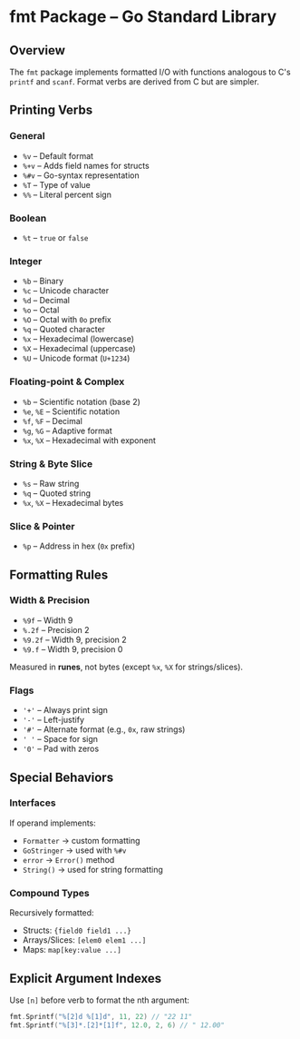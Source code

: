 # fmt Package – Go Standard Library

## Overview

The `fmt` package implements formatted I/O with functions analogous to C's `printf` and `scanf`. Format verbs are derived from C but are simpler.

## Printing Verbs

### General
- `%v` – Default format
- `%+v` – Adds field names for structs
- `%#v` – Go-syntax representation
- `%T` – Type of value
- `%%` – Literal percent sign

### Boolean
- `%t` – `true` or `false`

### Integer
- `%b` – Binary
- `%c` – Unicode character
- `%d` – Decimal
- `%o` – Octal
- `%O` – Octal with `0o` prefix
- `%q` – Quoted character
- `%x` – Hexadecimal (lowercase)
- `%X` – Hexadecimal (uppercase)
- `%U` – Unicode format (`U+1234`)

### Floating-point & Complex
- `%b` – Scientific notation (base 2)
- `%e`, `%E` – Scientific notation
- `%f`, `%F` – Decimal
- `%g`, `%G` – Adaptive format
- `%x`, `%X` – Hexadecimal with exponent

### String & Byte Slice
- `%s` – Raw string
- `%q` – Quoted string
- `%x`, `%X` – Hexadecimal bytes

### Slice & Pointer
- `%p` – Address in hex (`0x` prefix)

## Formatting Rules

### Width & Precision
- `%9f` – Width 9
- `%.2f` – Precision 2
- `%9.2f` – Width 9, precision 2
- `%9.f` – Width 9, precision 0

Measured in **runes**, not bytes (except `%x`, `%X` for strings/slices).

### Flags
- `'+'` – Always print sign
- `'-'` – Left-justify
- `'#'` – Alternate format (e.g., `0x`, raw strings)
- `' '` – Space for sign
- `'0'` – Pad with zeros

## Special Behaviors

### Interfaces
If operand implements:
- `Formatter` → custom formatting
- `GoStringer` → used with `%#v`
- `error` → `Error()` method
- `String()` → used for string formatting

### Compound Types
Recursively formatted:
- Structs: `{field0 field1 ...}`
- Arrays/Slices: `[elem0 elem1 ...]`
- Maps: `map[key:value ...]`

## Explicit Argument Indexes

Use `[n]` before verb to format the nth argument:

```go
fmt.Sprintf("%[2]d %[1]d", 11, 22) // "22 11"
fmt.Sprintf("%[3]*.[2]*[1]f", 12.0, 2, 6) // " 12.00"
